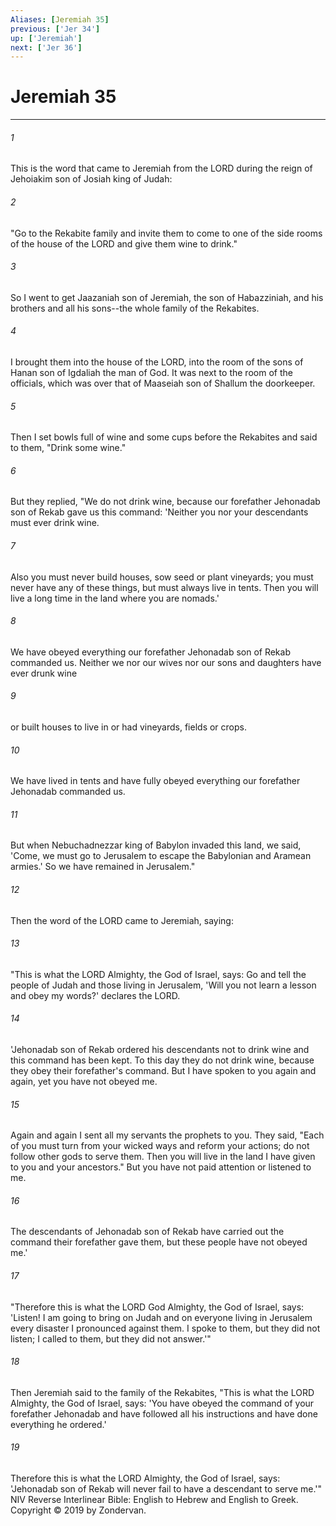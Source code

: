 ```yaml
---
Aliases: [Jeremiah 35]
previous: ['Jer 34']
up: ['Jeremiah']
next: ['Jer 36']
---
```

# Jeremiah 35

***


###### 1 
This is the word that came to Jeremiah from the LORD during the reign of Jehoiakim son of Josiah king of Judah: 

###### 2 
"Go to the Rekabite family and invite them to come to one of the side rooms of the house of the LORD and give them wine to drink." 

###### 3 
So I went to get Jaazaniah son of Jeremiah, the son of Habazziniah, and his brothers and all his sons--the whole family of the Rekabites. 

###### 4 
I brought them into the house of the LORD, into the room of the sons of Hanan son of Igdaliah the man of God. It was next to the room of the officials, which was over that of Maaseiah son of Shallum the doorkeeper. 

###### 5 
Then I set bowls full of wine and some cups before the Rekabites and said to them, "Drink some wine." 

###### 6 
But they replied, "We do not drink wine, because our forefather Jehonadab son of Rekab gave us this command: 'Neither you nor your descendants must ever drink wine. 

###### 7 
Also you must never build houses, sow seed or plant vineyards; you must never have any of these things, but must always live in tents. Then you will live a long time in the land where you are nomads.' 

###### 8 
We have obeyed everything our forefather Jehonadab son of Rekab commanded us. Neither we nor our wives nor our sons and daughters have ever drunk wine 

###### 9 
or built houses to live in or had vineyards, fields or crops. 

###### 10 
We have lived in tents and have fully obeyed everything our forefather Jehonadab commanded us. 

###### 11 
But when Nebuchadnezzar king of Babylon invaded this land, we said, 'Come, we must go to Jerusalem to escape the Babylonian and Aramean armies.' So we have remained in Jerusalem." 

###### 12 
Then the word of the LORD came to Jeremiah, saying: 

###### 13 
"This is what the LORD Almighty, the God of Israel, says: Go and tell the people of Judah and those living in Jerusalem, 'Will you not learn a lesson and obey my words?' declares the LORD. 

###### 14 
'Jehonadab son of Rekab ordered his descendants not to drink wine and this command has been kept. To this day they do not drink wine, because they obey their forefather's command. But I have spoken to you again and again, yet you have not obeyed me. 

###### 15 
Again and again I sent all my servants the prophets to you. They said, "Each of you must turn from your wicked ways and reform your actions; do not follow other gods to serve them. Then you will live in the land I have given to you and your ancestors." But you have not paid attention or listened to me. 

###### 16 
The descendants of Jehonadab son of Rekab have carried out the command their forefather gave them, but these people have not obeyed me.' 

###### 17 
"Therefore this is what the LORD God Almighty, the God of Israel, says: 'Listen! I am going to bring on Judah and on everyone living in Jerusalem every disaster I pronounced against them. I spoke to them, but they did not listen; I called to them, but they did not answer.'" 

###### 18 
Then Jeremiah said to the family of the Rekabites, "This is what the LORD Almighty, the God of Israel, says: 'You have obeyed the command of your forefather Jehonadab and have followed all his instructions and have done everything he ordered.' 

###### 19 
Therefore this is what the LORD Almighty, the God of Israel, says: 'Jehonadab son of Rekab will never fail to have a descendant to serve me.'" NIV Reverse Interlinear Bible: English to Hebrew and English to Greek. Copyright © 2019 by Zondervan.

